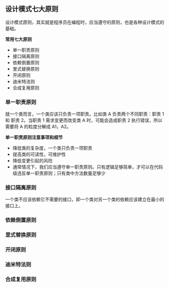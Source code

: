 ## 设计模式七大原则

设计模式原则，其实就是程序员在编程时，应当遵守的原则，也是各种设计模式的基础。

**常用七大原则**

- 单一职责原则
- 接口隔离原则
- 依赖倒置原则
- 里式替换原则
- 开闭原则
- 迪米特法则
- 合成复用原则

### 单一职责原则

就一个类而言，一个类应该只负责一项职责。比如类 A 负责两个不同职责：职责 1 和 职责 2。当职责 1 需求变更而改变类 A 时，可能会造成职责 2 执行错误，所以需要将 A 的粒度分解成 A1，A2。

**单一职责原则注意事项和细节**

- 降低类的复杂度，一个类只负责一项职责
- 提高类的可读性，可维护性
- 降低变更引起的风险
- 通常情况下，我们应当遵守单一职责原则。只有逻辑足够简单，才可以在代码级违反单一职责原则；只有类中方法数量足够少

### 接口隔离原则  

一个类不应该依赖它不需要的接口，即一个类对另一个类的依赖应该建立在最小的接口上。


### 依赖倒置原则


### 里式替换原则

### 开闭原则


### 迪米特法则


### 合成复用原则





